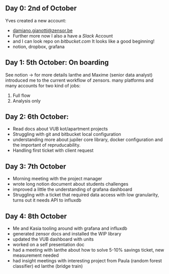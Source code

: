 ## Day 0: 2nd of October

Yves created a new account: 
- damiano.gianotti@zensor.be  
- Further more now I also a have a *Slack* Account
- and I can look repo on *bitbucket.com*
It looks like a good beginning!
- notion, dropbox, grafana

## Day 1: 5th October: On boarding

See notion -> for more details 
Ianthe and Maxime (senior data analyst) introduced me to the current workflow of zensors.
many platforms and many accounts for two kind of jobs:
1. Full flow 
2. Analysis only

## Day 2: 6th October: 

- Read docs about VUB kot/apartment projects
- Struggling with git and bitbucket local configuration
- understanding more about jupiler core library, docker configuration and the important of repruducability.
- Handling first ticket with client request

## Day 3: 7th October
- Morning meeting with the project manager
- wrote long notion document about students challenges 
- improved a little the understanding of grafana dashboard 
- Struggling with a ticket that required data access with low granularity, turns out it needs API to influxdb

## Day 4: 8th October
- Me and Kasia tooling around with grafana and influxdb
- generated zensor docs and installed the WIP library
- updated the VUB dashboard with units
- worked on a self presentation doc
- had a meeting with Ianthe about how to solve 5-10% savings ticket, new measurement needed
- had insight meetings with interesting project from Paula (random forest classifier) ed Ianthe (bridge train)

  



